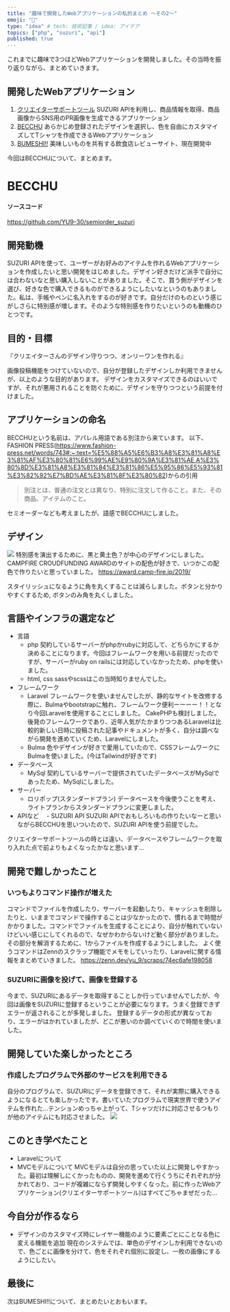 ```yaml
---
title: "趣味で開発したWebアプリケーションの私的まとめ ～その2～"
emoji: "👕"
type: "idea" # tech: 技術記事 / idea: アイデア
topics: ["php", "suzuri", "api"]
published: true
---
```

これまでに趣味で3つほどWebアプリケーションを開発しました。その当時を振り返りながら、まとめていきます。
## 開発したWebアプリケーション
1. [クリエイターサポートツール](https://creator-support-tool.yu-9.work/)
  SUZURI APIを利用し、商品情報を取得、商品画像からSNS用のPR画像を生成できるアプリケーション
3. [BECCHU](http://becchu.yu-9.work/)
  あらかじめ登録されたデザインを選択し、色を自由にカスタマイズしてTシャツを作成できるWebアプリケーション
5. [BUMESHI!!](https://bumeshi-eat.herokuapp.com/)
  美味しいものを共有する飲食店レビューサイト、現在開発中 
  
今回はBECCHUについて、まとめます。

# BECCHU
#### ソースコード
https://github.com/YU9-30/semiorder_suzuri
## 開発動機
SUZURI APIを使って、ユーザーがお好みのアイテムを作れるWebアプリケーションを作成したいと思い開発をはじめました。デザイン好きだけど派手で自分には合わないなと思い購入しないことがありました。そこで、買う側がデザインを選び、好きな色で購入できるものができるようにしたいなというのもありました。私は、手帳やペンに名入れをするのが好きです。自分だけのものという感じがしさらに特別感が増します。そのような特別感を作りたいというのも動機のひとつです。

## 目的・目標
『クリエイターさんのデザイン守りつつ、オンリーワンを作れる』

画像投稿機能をつけていないので、自分が登録したデザインしか利用できませんが、以上のような目的があります。
デザインをカスタマイズできるのはいいですが、それが悪用されることを防ぐために、デザインを守りつつという前提を付けました。
## アプリケーションの命名
BECCHUという名前は、アパレル用語である別注から来ています。
以下、FASHION PRESS(https://www.fashion-press.net/words/743#:~:text=%E5%88%A5%E6%B3%A8%E3%81%A8%E3%81%AF%E3%80%81%E6%99%AE%E9%80%9A%E3%81%AE,A%E3%80%8D%E3%81%A8%E3%81%84%E3%81%86%E5%95%86%E5%93%81%E3%82%92%E7%BD%AE%E3%81%8F%E3%80%82)からの引用
> 別注とは、普通の注文とは異なり、特別に注文して作ること。また、その商品、アイテムのこと。

セミオーダーなども考えましたが、語感でBECCHUにしました。
## デザイン
![](https://storage.googleapis.com/zenn-user-upload/l7my4l5oprm654i5c19wi3ra7wy3)
特別感を演出するために、黒と黄土色？が中心のデザインにしました。CAMPFIRE CROUDFUNDING AWARDのサイトの配色が好きで、いつかこの配色で作りたいと思っていました。
https://award.camp-fire.jp/2019/

スタイリッシュになるように角を丸くすることは減らしました。ボタンと分かりやすくするため,
ボタンのみ角を丸くしました。
## 言語やインフラの選定など
- 言語
  - php
  契約しているサーバーがphpかrubyに対応して、どちらかにするか決めることになります。今回はフレームワークを用いる前提だったのですが、サーバーがruby on railsには対応していなかったため、phpを使いました。
  - html, css
   sassやscssはこの当時知りませんでした。
- フレームワーク
  - Laravel
    フレームワークを使いませんでしたが、静的なサイトを改修する際に、Bulmaやbootstrapに触れ、フレームワーク便利ーーーー！！となり今回Laravelを使用することにしました。
    CakePHPも検討しました。後発のフレームワークであり、近年人気がたかまりつつあるLaravelは比較的新しい日時に投稿された記事やドキュメントが多く、自分は調べながら開発を進めていくため、Laravelにしました。
  - Bulma
    色やデザインが好きで愛用していたので、CSSフレームワークにBulmaを使いました。(今はTailwindが好きです)
- データベース
  - MySql
    契約しているサーバーで提供されていたデータベースがMySqlであったため、MySqlにしました。
- サーバー
  - ロリポップ(スタンダードプラン)
    データベースを今後使うことを考え、ライトプランからスタンダードプランに変更しました。
- APIなど
　- SUZURI API
    SUZURI APIでおもしろいもの作りたいなーと思いながらBECCHUを思いついたので、SUZURI APIを使う前提でした。

クリエイターサポートツールの時とは違い、データベースやフレームワークを取り入れた点で前よりもよくなったかなと思います...

## 開発で難しかったこと
### いつもよりコマンド操作が増えた
コマンドでファイルを作成したり、サーバーを起動したり、キャッシュを削除したりと、いままでコマンドで操作することは少なかったので、慣れるまで時間がかかりました。コマンドでファイルを生成することにより、自分が触れていないけどいい感じにしてくれるので、なぜかわからないけど動く部分がありました。その部分を解消するために、1からファイルを作成するようにしました。
よく使うコマンドはZennのスクラップ機能でメモをしていったり、Laravelに関する情報をまとめていきました。
https://zenn.dev/yu_9/scraps/74ec6afe198058

### SUZURIに画像を投げて、画像を登録する
今まで、SUZURIにあるデータを取得することしか行っていませんでしたが、今回は画像をSUZURIに登録するということが必要になります。うまく登録できずエラーが返されることが多発しました。
登録するデータの形式が異なっており、エラーがはかれていましたが、どこが悪いのか調べていくので時間を使いました。
## 開発していた楽しかったところ
### 作成したプログラムで外部のサービスを利用できる
自分のプログラムで、SUZURIにデータを登録できて、それが実際に購入できるようになるとても楽しかったです。書いていたプログラムで現実世界で使うアイテムを作れた...テンションめっちゃ上がって、Tシャツだけに対応させるつもりが他のアイテムにも対応させました。
![](https://storage.googleapis.com/zenn-user-upload/2un7tkrzpv0scs4f54psjot24t8m)

## このとき学べたこと
- Laravelについて
- MVCモデルについて
  MVCモデルは自分の思っていた以上に開発しやすかった。最初は理解しにくかったものの、開発を進めて行くうちにそれぞれが分かれており、コードが複雑にならず開発しやすくなった。前に作ったWebアプリケーション(クリエイターサポートツール)はすべてごちゃまぜだった...

## 今自分が作るなら
- デザインのカスタマイズ時にレイヤー機能のように要素ごとにことなる色に変える機能を追加
  現在のシステムでは、単色のデザインしか利用できないので、色ごとに画像を分けて、色をそれぞれ個別に設定し、一枚の画像にするようにしたい。
## 最後に
次はBUMESHI!!について、まとめたいとおもいます。
